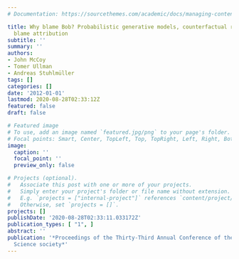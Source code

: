 ```yaml
---
# Documentation: https://sourcethemes.com/academic/docs/managing-content/

title: Why blame Bob? Probabilistic generative models, counterfactual reasoning, and
  blame attribution
subtitle: ''
summary: ''
authors:
- John McCoy
- Tomer Ullman
- Andreas Stuhlmüller
tags: []
categories: []
date: '2012-01-01'
lastmod: 2020-08-28T02:33:12Z
featured: false
draft: false

# Featured image
# To use, add an image named `featured.jpg/png` to your page's folder.
# Focal points: Smart, Center, TopLeft, Top, TopRight, Left, Right, BottomLeft, Bottom, BottomRight.
image:
  caption: ''
  focal_point: ''
  preview_only: false

# Projects (optional).
#   Associate this post with one or more of your projects.
#   Simply enter your project's folder or file name without extension.
#   E.g. `projects = ["internal-project"]` references `content/project/deep-learning/index.md`.
#   Otherwise, set `projects = []`.
projects: []
publishDate: '2020-08-28T02:33:11.033172Z'
publication_types: [ "1", ]
abstract: ''
publication: '*Proceedings of the Thirty-Third Annual Conference of the Cognitive
  Science society*'
---
```

